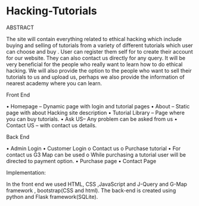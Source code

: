 # Hacking-Tutorials
ABSTRACT

The site will contain everything related to ethical hacking which include buying and selling of tutorials from a variety of different tutorials which user can choose and buy . User can register them self for to create their account for our website. They can also contact us directly for any query. It will be very beneficial for the people who really want to learn how to do ethical hacking. We will also provide the option to the people who want to sell their tutorials to us and upload us, perhaps we also provide the information of nearest academy where you can learn.

Front End

•	Homepage – Dynamic page with login and tutorial pages •	About – Static page with about Hacking site description • Tutorial Library – Page where you can buy tutorials. •	Ask US– Any problem can be asked from us •	Contact US – with contact us details.

Back End

•	Admin Login •	Customer Login o	Contact us o	Purchase tutorial •	For contact us G3 Map can be used o	While purchasing a tutorial user will be directed to payment option. •	Purchase page •	Contact Page

Implementation:

In the front end we used HTML, CSS ,JavaScript and J-Query and G-Map framework , bootstrap(CSS and html). The back-end is created using python and Flask framework(SQLite).
